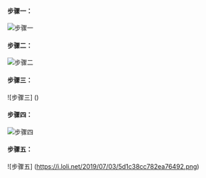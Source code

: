 #### 步骤一： 
![步骤一](https://i.loli.net/2019/07/03/5d1c37be65bc910260.png)  
#### 步骤二： 
![步骤二](https://i.loli.net/2019/07/03/5d1c38cc8b34678927.png)  
#### 步骤三： 
![步骤三]
()  
#### 步骤四： 
![步骤四](https://i.loli.net/2019/07/03/5d1c38cc8b34678927.png)
#### 步骤五： 
![步骤五]
(https://i.loli.net/2019/07/03/5d1c38cc782ea76492.png)